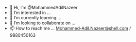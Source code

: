 - 👋 Hi, I’m @MohammedAdilNazeer
- 👀 I’m interested in ...
- 🌱 I’m currently learning ...
- 💞️ I’m looking to collaborate on ...
- 📫 How to reach me ... Mohammed-Adil.Nazeer@shell.com / 9880450163

<!---
MohammedAdilNazeer/MohammedAdilNazeer is a ✨ special ✨ repository because its `README.md` (this file) appears on your GitHub profile.
You can click the Preview link to take a look at your changes.
--->
